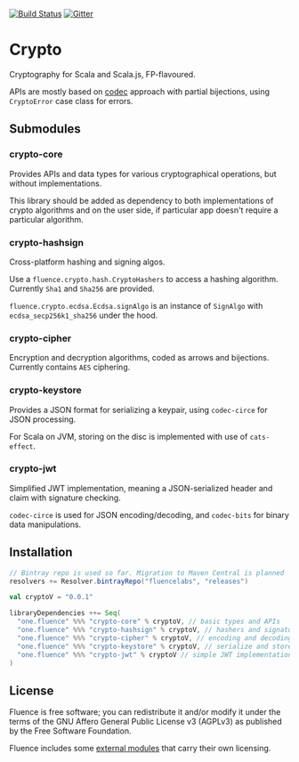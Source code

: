 [![Build Status](https://travis-ci.org/fluencelabs/crypto.svg?branch=master)](https://travis-ci.org/fluencelabs/crypto)
[![Gitter](https://badges.gitter.im/fluencelabs/crypto.svg)](https://gitter.im/fluencelabs/crypto?utm_source=badge&utm_medium=badge&utm_campaign=pr-badge)

# Сrypto

Cryptography for Scala and Scala.js, FP-flavoured.

APIs are mostly based on [codec](https://github.com/fluencelabs/codec) approach with partial bijections, using `CryptoError` case class for errors.

## Submodules

### crypto-core

Provides APIs and data types for various cryptographical operations, but without implementations.

This library should be added as dependency to both implementations of crypto algorithms and on the user side, if particular app doesn't require a particular algorithm.

### crypto-hashsign

Cross-platform hashing and signing algos.

Use a `fluence.crypto.hash.CryptoHashers` to access a hashing algorithm. Currently `Sha1` and `Sha256` are provided.

`fluence.crypto.ecdsa.Ecdsa.signAlgo` is an instance of `SignAlgo` with `ecdsa_secp256k1_sha256` under the hood.

### crypto-cipher

Encryption and decryption algorithms, coded as arrows and bijections. Currently contains `AES` ciphering.

### crypto-keystore

Provides a JSON format for serializing a keypair, using `codec-circe` for JSON processing.

For Scala on JVM, storing on the disc is implemented with use of `cats-effect`. 

### crypto-jwt

Simplified JWT implementation, meaning a JSON-serialized header and claim with signature checking.

`codec-circe` is used for JSON encoding/decoding, and `codec-bits` for binary data manipulations.

## Installation

```scala
// Bintray repo is used so far. Migration to Maven Central is planned
resolvers += Resolver.bintrayRepo("fluencelabs", "releases")

val cryptoV = "0.0.1"

libraryDependencies ++= Seq(
  "one.fluence" %%% "crypto-core" % cryptoV, // basic types and APIs
  "one.fluence" %%% "crypto-hashsign" % cryptoV, // hashers and signatures
  "one.fluence" %%% "crypto-cipher" % cryptoV, // encoding and decoding
  "one.fluence" %%% "crypto-keystore" % cryptoV, // serialize and store a keypair
  "one.fluence" %%% "crypto-jwt" % cryptoV // simple JWT implementation
)
```

## License

Fluence is free software; you can redistribute it and/or modify it under the terms of the GNU Affero General Public License v3 (AGPLv3) as published by the Free Software Foundation.

Fluence includes some [external modules](https://github.com/fluencelabs/crypto/blob/master/build.sbt) that carry their own licensing.
